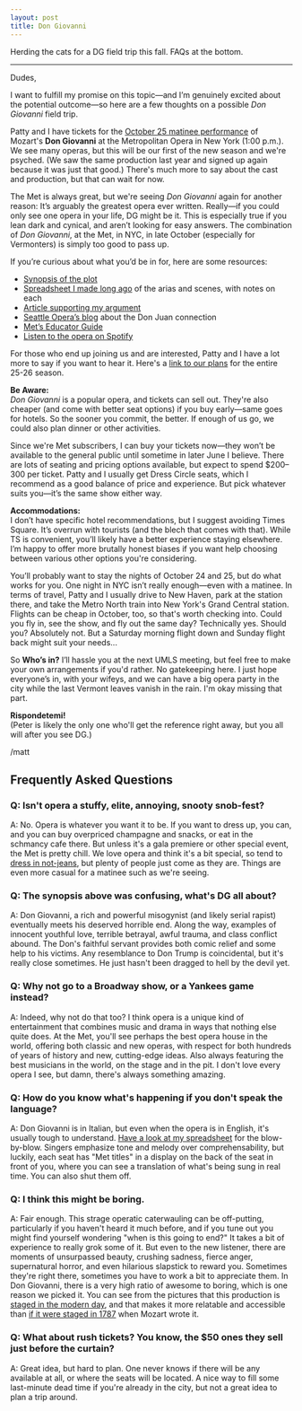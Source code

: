 ```yaml
---
layout: post
title: Don Giovanni
---
```


Herding the cats for a DG field trip this fall. FAQs at the bottom.

***


Dudes,

I want to fulfill my promise on this topic—and I’m genuinely excited about the potential outcome—so here are a few thoughts on a possible *Don Giovanni* field trip.

Patty and I have tickets for the [October 25 matinee performance](https://www.metopera.org/season/2025-26-season/don-giovanni/) of Mozart's **Don Giovanni** at the Metropolitan Opera in New York (1:00 p.m.). We see many operas, but this will be our first of the new season and we're psyched. (We saw the same production last year and signed up again because it was just that good.) There's much more to say about the cast and production, but that can wait for now.

The Met is always great, but we're seeing *Don Giovanni* again for another reason: It’s arguably the greatest opera ever written. Really—if you could only see one opera in your life, DG might be it. This is especially true if you lean dark and cynical, and aren’t looking for easy answers. The combination of *Don Giovanni*, at the Met, in NYC, in late October (especially for Vermonters) is simply too good to pass up.

If you’re curious about what you’d be in for, here are some resources:
- [Synopsis of the plot](https://www.metopera.org/discover/synopses/don-giovanni/)
- [Spreadsheet I made long ago](https://docs.google.com/spreadsheets/d/1nfBMcUBQ4AmJUuS8T4Rb3mTORhxJ8MGeq3pH0p9tw3k/edit?gid=1260725754#gid=1260725754) of the arias and scenes, with notes on each
- [Article supporting my argument](https://blogs.wdav.org/2019/10/why-is-don-giovanni-the-worlds-greatest-opera/)
- [Seattle Opera’s blog](https://www.seattleoperablog.com/2021/03/the-myth-behind-mozarts-don-giovanni.html) about the Don Juan connection
- [Met’s Educator Guide](https://www.metopera.org/globalassets/discover/education/educator-guides/don-giovanni/dongiovanni.16-17.guide.pdf)
- [Listen to the opera on Spotify](https://open.spotify.com/album/1BL8KsbXhR2bbDaTmv0EYJ?si=yzfi9kIMRoSrEbsG74womg)

For those who end up joining us and are interested, Patty and I have a lot more to say if you want to hear it. Here's a [link to our plans](https://mattkolon.com/2025/04/01/met.html) for the entire 25-26 season.

**Be Aware:**  
*Don Giovanni* is a popular opera, and tickets can sell out. They're also cheaper (and come with better seat options) if you buy early—same goes for hotels. So the sooner you commit, the better. If enough of us go, we could also plan dinner or other activities.

Since we're Met subscribers, I can buy your tickets now—they won’t be available to the general public until sometime in later June I believe. There are lots of seating and pricing options available, but expect to spend $200–300 per ticket. Patty and I usually get Dress Circle seats, which I recommend as a good balance of price and experience. But pick whatever suits you—it’s the same show either way.

**Accommodations:**  
I don’t have specific hotel recommendations, but I suggest avoiding Times Square. It’s overrun with tourists (and the blech that comes with that). While TS is convenient, you’ll likely have a better experience staying elsewhere. I’m happy to offer more brutally honest biases if you want help choosing between various other options you're considering.

You’ll probably want to stay the nights of October 24 and 25, but do what works for you. One night in NYC isn’t really enough—even with a matinee. In terms of travel, Patty and I usually drive to New Haven, park at the station there, and take the Metro North train into New York's Grand Central station. Flights can be cheap in October, too, so that's worth checking into. Could you fly in, see the show, and fly out the same day? Technically yes. Should you? Absolutely not. But a Saturday morning flight down and Sunday flight back might suit your needs...

So **Who’s in?** I’ll hassle you at the next UMLS meeting, but feel free to make your own arrangements if you'd rather. No gatekeeping here. I just hope everyone’s in, with your wifeys, and we can have a big opera party in the city while the last Vermont leaves vanish in the rain. I'm okay missing that part.

**Rispondetemi!**  
(Peter is likely the only one who'll get the reference right away, but you all will after you see DG.)

/matt 

## Frequently Asked Questions

### Q: Isn't opera a stuffy, elite, annoying, snooty snob-fest?
A: No. Opera is whatever you want it to be. If you want to dress up, you can, and you can buy overpriced champagne and snacks, or eat in the schmancy cafe there. But unless it's a gala premiere or other special event, the Met is pretty chill. We love opera and think it's a bit special, so tend to [dress in not-jeans](https://photos.google.com/share/AF1QipOnmyRT9zl2K7GrFnD2j2q2quYIb2FLLj-dFSin8afJo-R-kZm8zu4_QttxU3zuwA?key=eFNlb21XeHpNa2hRSU9MRVpYZUFiVDVnMHFQWWdR), but plenty of people just come as they are. Things are even more casual for a matinee such as we're seeing.

### Q: The synopsis above was confusing, what's DG all about?
A: Don Giovanni, a rich and powerful misogynist (and likely serial rapist) eventually meets his deserved horrible end. Along the way, examples of innocent youthful love, terrible betrayal, awful trauma, and class conflict abound. The Don's faithful servant provides both comic relief and some help to his victims. Any resemblance to Don Trump is coincidental, but it's really close sometimes. He just hasn't been dragged to hell by the devil yet.

### Q: Why not go to a Broadway show, or a Yankees game instead?
A: Indeed, why not do that too? I think opera is a unique kind of entertainment that combines music and drama in ways that nothing else quite does. At the Met, you'll see perhaps the best opera house in the world, offering both classic and new operas, with respect for both hundreds of years of history and new, cutting-edge ideas. Also always featuring the best musicians in the world, on the stage and in the pit. I don't love every opera I see, but damn, there's always something amazing.

### Q: How do you know what's happening if you don't speak the language?
A: Don Giovanni is in Italian, but even when the opera is in English, it's usually tough to understand. [Have a look at my spreadsheet](https://docs.google.com/spreadsheets/d/1nfBMcUBQ4AmJUuS8T4Rb3mTORhxJ8MGeq3pH0p9tw3k/edit?gid=1260725754#gid=1260725754) for the blow-by-blow. Singers emphasize tone and melody over comprehensability, but luckily, each seat has "Met titles" in a display on the back of the seat in front of you, where you can see a translation of what's being sung in real time. You can also shut them off. 

### Q: I think this might be boring.
A: Fair enough. This strage operatic caterwauling can be off-putting, particularly if you haven't heard it much before, and if you tune out you might find yourself wondering "when is this going to end?" It takes a bit of experience to really grok some of it. But even to the new listener, there are moments of unsurpassed beauty, crushing sadness, fierce anger, supernatural horror, and even hilarious slapstick to reward you. Sometimes they're right there, sometimes you have to work a bit to appreciate them. In Don Giovanni, there is a very high ratio of awesome to boring, which is one reason we picked it. You can see from the pictures that this production is [staged in the modern day](https://www.metopera.org/season/2025-26-season/don-giovanni/), and that makes it more relatable and accessible than [if it were staged in 1787](https://chicagocritic.com/wp-content/uploads/2014/10/giov112.jpg) when Mozart wrote it. 

### Q: What about rush tickets? You know, the $50 ones they sell just before the curtain?
A: Great idea, but hard to plan. One never knows if there will be any available at all, or where the seats will be located. A nice way to fill some last-minute dead time if you're already in the city, but not a great idea to plan a trip around.




